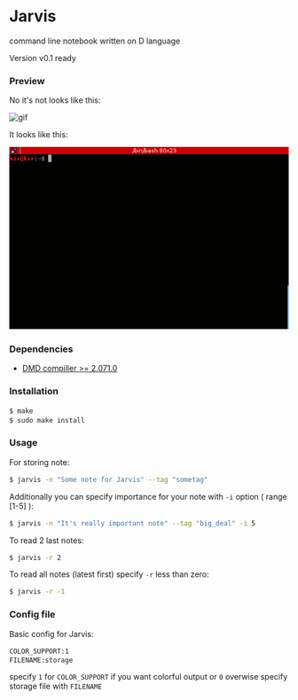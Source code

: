 Jarvis
=======
command line notebook written on D language

Version v0.1 ready

### Preview

No it's not looks like this:

![gif](https://31.media.tumblr.com/e729c9426b57af9cfe9fdb367493d19b/tumblr_mho9nv06bZ1ra5vgio1_250.gif)

It looks like this:

![preview](demo.gif)


### Dependencies

* [DMD compiller >= 2.071.0](https://dlang.org/download.html)

### Installation

```bash
$ make
$ sudo make install
```

### Usage 

For storing note:
```bash
$ jarvis -n "Some note for Jarvis" --tag "sometag"
```

Additionally you can specify importance for your note with ```-i``` option ( range [1-5] ):
```bash
$ jarvis -n "It's really important note" --tag "big_deal" -i 5
```

To read 2 last notes:
```bash
$ jarvis -r 2
```

To read all notes (latest first) specify ```-r``` less than zero:
```bash
$ jarvis -r -1 
```

### Config file

Basic config for Jarvis:

```
COLOR_SUPPORT:1
FILENAME:storage
```

specify ```1``` for ```COLOR_SUPPORT``` if you want colorful output or ```0``` overwise
specify storage file with ```FILENAME```
